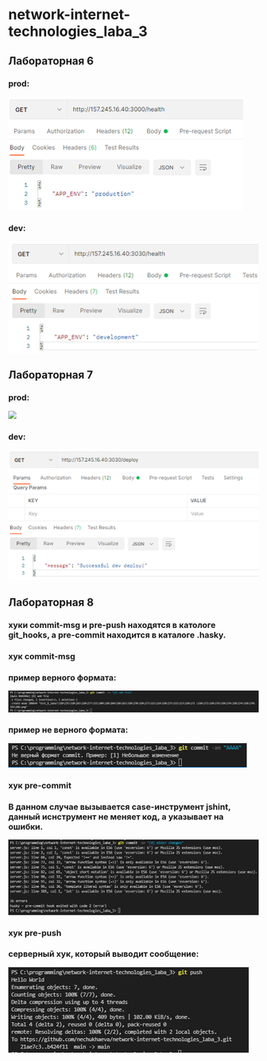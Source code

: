 ﻿# network-internet-technologies_laba_3
 
## Лабораторная 6

### prod:
![](https://github.com/nechukhaeva/network-internet-technologies_laba_3/blob/main/test_6_laba/prod.png?raw=true)

### dev:
![](https://github.com/nechukhaeva/network-internet-technologies_laba_3/blob/main/test_6_laba/dev.png?raw=true)

## Лабораторная 7

### prod:
![](test_7_laba/prod.png)

### dev:
![](test_7_laba/dev.png)

## Лабораторная 8
### хуки commit-msg и pre-push находятся в катологе git_hooks, а pre-commit находится в каталоге .hasky.

### хук commit-msg
### пример верного формата:
![](https://github.com/nechukhaeva/network-internet-technologies_laba_3/blob/main/test_8_laba/Правильный%20коммит.png?raw=true)
### пример не верного формата:
![](https://github.com/nechukhaeva/network-internet-technologies_laba_3/blob/main/test_8_laba/Неправильный%20коммит.png?raw=true)

### хук pre-commit
### В данном случае вызывается case-инструмент jshint, данный иснструмент не меняет код, а указывает на ошибки.
![](https://github.com/nechukhaeva/network-internet-technologies_laba_3/blob/main/test_8_laba/case-инструмент.png?raw=true)

### хук pre-push
### серверный хук, который выводит сообщение:
![](https://github.com/nechukhaeva/network-internet-technologies_laba_3/blob/main/test_8_laba/HelloWorld.png?raw=true)
